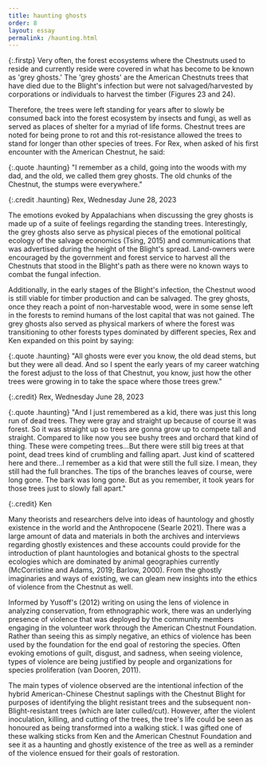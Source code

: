 ```yaml
---
title: haunting ghosts
order: 8
layout: essay
permalink: /haunting.html
---
```

{:.firstp} 
Very often, the forest ecosystems where the Chestnuts used to reside and currently reside were covered in what has become to be known as 'grey ghosts.' The 'grey ghosts' are the American Chestnuts trees that have died due to the Blight's infection but were not salvaged/harvested by corporations or individuals to harvest the timber (Figures 23 and 24).

Therefore, the trees were left standing for years after to slowly be consumed back into the forest ecosystem by insects and fungi, as well as served as places of shelter for a myriad of life forms. Chestnut trees are noted for being prone to rot and this rot-resistance allowed the trees to stand for longer than other species of trees. For Rex, when asked of his first encounter with the American Chestnut, he said:

{:.quote .haunting} 
"I remember as a child, going into the woods with my dad, and the old, we called them grey ghosts. The old chunks of the Chestnut, the stumps were everywhere." 

{:.credit .haunting} 
Rex, Wednesday June 28, 2023  

The emotions evoked by Appalachians when discussing the grey ghosts is made up of a suite of feelings regarding the standing trees. Interestingly, the grey ghosts also serve as physical pieces of the emotional political ecology of the salvage economics (Tsing, 2015) and communications that was advertised during the height of the Blight's spread. Land-owners were encouraged by the government and forest service to harvest all the Chestnuts that stood in the Blight's path as there were no known ways to combat the fungal infection. 

Additionally, in the early stages of the Blight's infection, the Chestnut wood is still viable for timber production and can be salvaged. The grey ghosts, once they reach a point of non-harvestable wood, were in some sense left in the forests to remind humans of the lost capital that was not gained. The grey ghosts also served as physical markers of where the forest was transitioning to other forests types dominated by different species, Rex and Ken expanded on this point by saying:

{:.quote .haunting} 
"All ghosts were ever you know, the old dead stems, but but they were all dead. And so I spent the early years of my career watching the forest adjust to the loss of that Chestnut, you know, just how the other trees were growing in to take the space where those trees grew." 

{:.credit} 
Rex, Wednesday June 28, 2023    

{:.quote .haunting} 
"And I just remembered as a kid, there was just this long run of dead trees. They were gray and straight up because of course it was forest. So it was straight up so trees are gonna grow up to compete tall and straight. Compared to like now you see bushy trees and orchard that kind of thing. These were competing trees...But there were still big trees at that point, dead trees kind of crumbling and falling apart. Just kind of scattered here and there...I remember as a kid that were still the full size. I mean, they still had the full branches. The tips of the branches leaves of course, were long gone. The bark was long gone. But as you remember, it took years for those trees just to slowly fall apart." 

{:.credit} 
Ken   

Many theorists and researchers delve into ideas of hauntology and ghostly existence in the world and the Anthropocene (Searle 2021). There was a large amount of data and materials in both the archives and interviews regarding ghostly existences and these accounts could provide for the introduction of plant hauntologies and botanical ghosts to the spectral ecologies which are dominated by animal geographies currently (McCorristine and Adams, 2019; Barlow, 2000). From the ghostly imaginaries and ways of existing, we can gleam new insights into the ethics of violence from the Chestnut as well.

Informed by Yusoff's (2012) writing on using the lens of violence in analyzing conservation, from ethnographic work, there was an underlying presence of violence that was deployed by the community members engaging in the volunteer work through the American Chestnut Foundation. Rather than seeing this as simply negative, an ethics of violence has been used by the foundation for the end goal of restoring the species. Often evoking emotions of guilt, disgust, and sadness, when seeing violence, types of violence are being justified by people and organizations for species proliferation (van Dooren, 2011).

The main types of violence observed are the intentional infection of the hybrid American-Chinese Chestnut saplings with the Chestnut Blight for purposes of identifying the blight resistant trees and the subsequent non-Blight-resistant trees (which are later culled/cut). However, after the violent inoculation, killing, and cutting of the trees, the tree's life could be seen as honoured as being transformed into a walking stick. I was gifted one of these walking sticks from Ken and the American Chestnut Foundation and see it as a haunting and ghostly existence of the tree as well as a reminder of the violence ensued for their goals of restoration.
